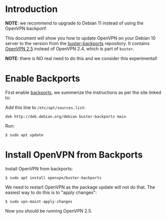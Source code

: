 # Introduction

**NOTE**: we recommend to upgrade to Debian 11 instead of using the OpenVPN 
backport!

This document will show you how to update OpenVPN on your Debian 10 server
to the version from the 
[buster-backports](https://packages.debian.org/buster-backports/openvpn) 
repository. It contains 
[OpenVPN 2.5](https://github.com/OpenVPN/openvpn/blob/release/2.5/Changes.rst#overview-of-changes-in-250) 
instead of OpenVPN 2.4, which is part of `buster`.

**NOTE**: there is NO real need to do this and we consider this experimental!

# Enable Backports

First enable [backports](https://backports.debian.org/), we summerize the 
instructions as per the site linked to:

Add this line to `/etc/apt/sources.list`:

    deb http://deb.debian.org/debian buster-backports main
    
Run:

    $ sudo apt update

# Install OpenVPN from Backports

Install OpenVPN from backports:

    $ sudo apt install openvpn/buster-backports

We need to restart OpenVPN as the package update will not do that. The easiest
way to do this is to "apply changes":

    $ sudo vpn-maint-apply-changes
    
Now you should be running OpenVPN 2.5.
